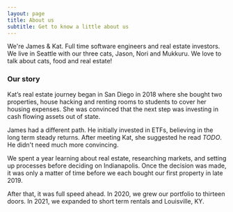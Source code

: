 ```yaml
---
layout: page
title: About us
subtitle: Get to know a little about us
---
```


We're James & Kat. Full time software engineers and real estate investors. We live in Seattle with our three cats, Jason, Nori and Mukkuru. We love to talk about cats, food and real estate!


### Our story

Kat’s real estate journey began in San Diego in 2018 where she bought two properties, house hacking and renting rooms to students to cover her housing expenses. She was convinced that the next step was investing in cash flowing assets out of state.

James had a different path. He initially invested in ETFs, believing in the long term steady returns. After meeting Kat, she suggested he read *TODO*. He didn't need much more convincing.

We spent a year learning about real estate, researching markets, and setting up processes before deciding on Indianapolis. Once the decision was made, it was only a matter of time before we each bought our first property in late 2019. 

After that, it was full speed ahead. In 2020, we grew our portfolio to thirteen doors. In 2021, we expanded to short term rentals and Louisville, KY.
